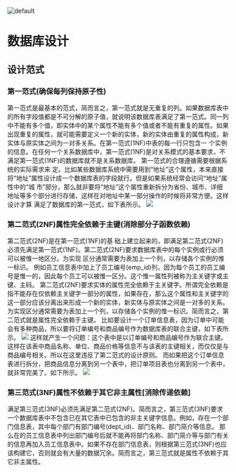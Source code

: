 ![default](https://i.postimg.cc/V6m3yh19/image.png)

# 数据库设计

## 设计范式

### 第一范式(确保每列保持原子性)

第一范式是最基本的范式，简而言之，第一范式就是无重复的列。如果数据库表中的所有字段值都是不可分解的原子值，就说明该数据库表满足了第一范式。同一列中不能有多个值，即实体中的某个属性不能有多个值或者不能有重复的属性。如果出现重复的属性，就可能需要定义一个新的实体，新的实体由重复的属性构成，新实体与原实体之间为一对多关系。在第一范式(1NF)中表的每一行只包含一 个实例的信息。在任何一个关系数据库中，第一范式(1NF)是对关系模式的基本要求，不满足第一范式(1NF)的数据库就不是关系数据库。
第一范式的合理遵循需要根据系统的实际需求来 定。比如某些数据库系统中需要用到“地址”这个属性，本来直接将“地址”属性设计成一个数据库表的字段就行。但是如果系统经常会访问“地址”属性中的“城 市”部分，那么就非要将“地址”这个属性重新拆分为省份、城市、详细地址等多个部分进行存储，这样在对地址中某一部分操作的时候将非常方便。这样设计才算 满足了数据库的第一范式，如下表所示。
![](http://pic002.cnblogs.com/images/2012/270324/2012040114023352.png)

### 第二范式(2NF)属性完全依赖于主键(消除部分子函数依赖)

第二范式(2NF)是在第一范式(1NF)的基 础上建立起来的，即满足第二范式(2NF)必须先满足第一范式(1NF)。第二范式(2NF)要求数据库表中的每个实例或行必须可以被惟一地区分。为实现 区分通常需要为表加上一个列，以存储各个实例的惟一标识。
例如员工信息表中加上了员工编号(emp_id)列，因为每个员工的员工编号是惟一的，因此每个员工可以被惟一区分。这个惟一属性列被称为主关键字或主键、主码。
第二范式(2NF)要求实体的属性完全依赖于主关键字。所谓完全依赖是指不能存在仅依赖主关键字一部分的属性，如果存在，那么这个属性和主关键字的 这一部分应该分离出来形成一个新的实体，新实体与原实体之间是一对多的关系。为实现区分通常需要为表加上一个列，以存储各个实例的惟一标识。简而言之，第二范式就是属性完全依赖于主键。
比如要设计一个订单信息表，因为订单中可能会有多种商品，所以要将订单编号和商品编号作为数据库表的联合主键，如下表所示。
![](http://pic002.cnblogs.com/images/2012/270324/2012040114063976.png)
这样就产生一个问题：这个表中是以订单编号和商品编号作为联合主键。这样在该表中商品名称、单位、商品价格等信息不与该表的主键相关，而仅仅是与商品编号相关。所以在这里违反了第二范式的设计原则。
而如果把这个订单信息表进行拆分，把商品信息分离到另一个表中，把订单项目表也分离到另一个表中，就非常完美了。如下所示。
![](http://pic002.cnblogs.com/images/2012/270324/2012040114082156.png)

### 第三范式(3NF)属性不依赖于其它非主属性[消除传递依赖]

满足第三范式(3NF)必须先满足第二范式(2NF)。简而言之，第三范式(3NF)要求一个数据库表中不包含已在其它表中已包含的非主关键字信息。例如，存在一个部门信息表，其中每个部门有部门编号(dept_id)、部门名称、部门简介等信息。
那么在的员工信息表中列出部门编号后就不能再将部门名称、部门简介等与部门有关的信息再加入员工信息表中。如果不存在部门信息表，则根据第三范式(3NF)也应该构建它，否则就会有大量的数据冗余。简而言之，第三范式就是属性不依赖于其它非主属性。

